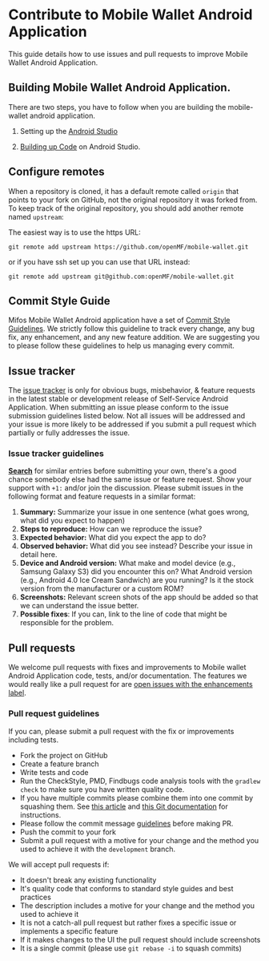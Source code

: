 # Contribute to Mobile Wallet Android Application

This guide details how to use issues and pull requests to improve Mobile Wallet Android Application.

## Building Mobile Wallet Android Application.

There are two steps, you have to follow when you are building the mobile-wallet android application.

1. Setting up the [Android Studio](https://github.com/openMF/mobile-wallet/wiki/Android-Studio-setup)

2. [Building up Code](https://github.com/openMF/mobile-wallet/wiki/Building-the-code) on Android Studio.

## Configure remotes

When a repository is cloned, it has a default remote called `origin` that points to your fork on GitHub, not the original repository it was forked from. To keep track of the original repository, you should add another remote named `upstream`:

The easiest way is to use the https URL:

`git remote add upstream https://github.com/openMF/mobile-wallet.git`

or if you have ssh set up you can use that URL instead:

`git remote add upstream git@github.com:openMF/mobile-wallet.git`

## Commit Style Guide

 Mifos Mobile Wallet Android application have a set of [Commit Style Guidelines](https://github.com/openMF/mobile-wallet/wiki/Commit-style-guide). We strictly follow this guideline to track every change, any bug fix, any enhancement, and any new feature addition. We are suggesting you to please follow these guidelines to help us managing every commit.

## Issue tracker

The [issue tracker](https://github.com/openMF/mobile-wallet/issues) is only for obvious bugs, misbehavior, & feature requests in the latest stable or development release of Self-Service Android Application. When submitting an issue please conform to the issue submission guidelines listed below. Not all issues will be addressed and your issue is more likely to be addressed if you submit a pull request which partially or fully addresses the issue.

### Issue tracker guidelines

**[Search](https://github.com/openMF/mobile-wallet/search?q=&ref=cmdform&type=Issues)** for similar entries before submitting your own, there's a good chance somebody else had the same issue or feature request. Show your support with `+1:` and/or join the discussion. Please submit issues in the following format and feature requests in a similar format:

1. **Summary:** Summarize your issue in one sentence (what goes wrong, what did you expect to happen)
2. **Steps to reproduce:** How can we reproduce the issue?
3. **Expected behavior:** What did you expect the app to do?
4. **Observed behavior:** What did you see instead?  Describe your issue in detail here.
5. **Device and Android version:** What make and model device (e.g., Samsung Galaxy S3) did you encounter this on?  What Android version (e.g., Android 4.0 Ice Cream Sandwich) are you running?  Is it the stock version from the manufacturer or a custom ROM?
5. **Screenshots:** Relevant screen shots of the app should be added so that we can understand the issue better.
6. **Possible fixes**: If you can, link to the line of code that might be responsible for the problem.

## Pull requests

We welcome pull requests with fixes and improvements to Mobile wallet Android Application code, tests, and/or documentation. The features we would really like a pull request for are [open issues with the enhancements label](https://github.com/openMF/mobile-wallet/issues?labels=enhancement&page=1&state=open).

### Pull request guidelines

If you can, please submit a pull request with the fix or improvements including tests.

* Fork the project on GitHub 
* Create a feature branch
* Write tests and code
* Run the CheckStyle, PMD, Findbugs code analysis tools with the `gradlew check` to make sure you have written quality code.
* If you have multiple commits please combine them into one commit by squashing them.  See [this article](http://eli.thegreenplace.net/2014/02/19/squashing-github-pull-requests-into-a-single-commit) and [this Git documentation](http://git-scm.com/book/en/Git-Tools-Rewriting-History#Squashing-Commits) for instructions.
* Please follow the commit message [guidelines](https://github.com/openMF/mobile-wallet/wiki/Commit-style-guide) before making PR.
* Push the commit to your fork
* Submit a pull request with a motive for your change and the method you used to achieve it with the `development` branch.

We will accept pull requests if:

* It doesn't break any existing functionality
* It's quality code that conforms to standard style guides and best practices
* The description includes a motive for your change and the method you used to achieve it
* It is not a catch-all pull request but rather fixes a specific issue or implements a specific feature
* If it makes changes to the UI the pull request should include screenshots
* It is a single commit (please use `git rebase -i` to squash commits)
